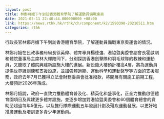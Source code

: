 ```yaml
---
layout: post
title: 林鄭月娥下午到訪香港體育學院了解運動員備戰東奧
date: 2021-05-11 22:40:44.000000000 +08:00
link: https://news.rthk.hk/rthk/ch/component/k2/1590390-20210511.htm
categories: rthk
---
```


行政長官林鄭月娥下午到訪香港體育學院，了解運動員備戰東京奧運會的情況。

林鄭月娥在民政事務局局長徐英偉、體育專員楊德強、港協暨奧委會副會長霍啟剛和體院董事局主席林大輝陪同下，分別探訪香港劍擊隊和羽毛球隊的教練和運動員，又聽取了體院興建新設施大樓的進展。新設施大樓預計樓高4層，將為運動員提供世界級訓練和支援設施，並加強體適能、運動科學和運動醫學等方面的支援服務，政府去年7月已獲得立法會財務委員會批准撥款，將開展有關施工前期工程，大樓預計2026年落成。

林鄭月娥說，政府一直致力推動體育普及化、精英化和盛事化，正全力推動啟德體育園項目及興建更多體育設施，並逐步增加對港協暨奧委會和60個體育總會的資助至超過每年5億元，以及推行隊際運動五年發展計劃及殘疾運動發展，以更好地推廣運動及培訓更多青少年運動員。
